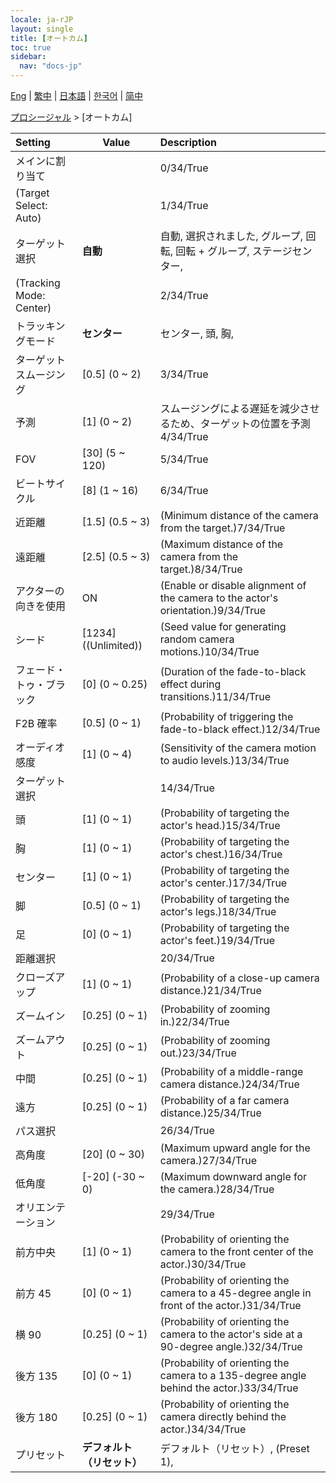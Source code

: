 ```yaml
---
locale: ja-rJP
layout: single
title: [オートカム]
toc: true
sidebar:
  nav: "docs-jp"
---
```

[Eng](/dancexr/menu/2025.4/motion/auto_cam) | [繁中](/tw/dancexr/menu/2025.4/motion/auto_cam) | [日本語](/jp/dancexr/menu/2025.4/motion/auto_cam) | [한국어](/kr/dancexr/menu/2025.4/motion/auto_cam) | [简中](/zh/dancexr/menu/2025.4/motion/auto_cam)

[プロシージャル](../menu#プロシージャル) > [オートカム]



| Setting | Value | Description |
| :--- | --- | :--- |
| メインに割り当て || 0/34/True
| (Target Select: Auto) || 1/34/True
| ターゲット選択 | **自動** | 自動, 選択されました, グループ, 回転, 回転 + グループ, ステージセンター,  |
| (Tracking Mode: Center) || 2/34/True
| トラッキングモード | **センター** | センター, 頭, 胸,  |
| ターゲットスムージング | [0.5] (0 ~ 2) | 3/34/True
| 予測 | [1] (0 ~ 2) | スムージングによる遅延を減少させるため、ターゲットの位置を予測4/34/True
| FOV | [30] (5 ~ 120) | 5/34/True
| ビートサイクル | [8] (1 ~ 16) | 6/34/True
| 近距離 | [1.5] (0.5 ~ 3) | (Minimum distance of the camera from the target.)7/34/True
| 遠距離 | [2.5] (0.5 ~ 3) | (Maximum distance of the camera from the target.)8/34/True
| アクターの向きを使用 | ON | (Enable or disable alignment of the camera to the actor's orientation.)9/34/True
| シード | [1234] ((Unlimited)) | (Seed value for generating random camera motions.)10/34/True
| フェード・トゥ・ブラック | [0] (0 ~ 0.25) | (Duration of the fade-to-black effect during transitions.)11/34/True
| F2B 確率 | [0.5] (0 ~ 1) | (Probability of triggering the fade-to-black effect.)12/34/True
| オーディオ感度 | [1] (0 ~ 4) | (Sensitivity of the camera motion to audio levels.)13/34/True
| ターゲット選択 || 14/34/True
| 頭 | [1] (0 ~ 1) | (Probability of targeting the actor's head.)15/34/True
| 胸 | [1] (0 ~ 1) | (Probability of targeting the actor's chest.)16/34/True
| センター | [1] (0 ~ 1) | (Probability of targeting the actor's center.)17/34/True
| 脚 | [0.5] (0 ~ 1) | (Probability of targeting the actor's legs.)18/34/True
| 足 | [0] (0 ~ 1) | (Probability of targeting the actor's feet.)19/34/True
| 距離選択 || 20/34/True
| クローズアップ | [1] (0 ~ 1) | (Probability of a close-up camera distance.)21/34/True
| ズームイン | [0.25] (0 ~ 1) | (Probability of zooming in.)22/34/True
| ズームアウト | [0.25] (0 ~ 1) | (Probability of zooming out.)23/34/True
| 中間 | [0.25] (0 ~ 1) | (Probability of a middle-range camera distance.)24/34/True
| 遠方 | [0.25] (0 ~ 1) | (Probability of a far camera distance.)25/34/True
| パス選択 || 26/34/True
| 高角度 | [20] (0 ~ 30) | (Maximum upward angle for the camera.)27/34/True
| 低角度 | [-20] (-30 ~ 0) | (Maximum downward angle for the camera.)28/34/True
| オリエンテーション || 29/34/True
| 前方中央 | [1] (0 ~ 1) | (Probability of orienting the camera to the front center of the actor.)30/34/True
| 前方 45 | [0] (0 ~ 1) | (Probability of orienting the camera to a 45-degree angle in front of the actor.)31/34/True
| 横 90 | [0.25] (0 ~ 1) | (Probability of orienting the camera to the actor's side at a 90-degree angle.)32/34/True
| 後方 135 | [0] (0 ~ 1) | (Probability of orienting the camera to a 135-degree angle behind the actor.)33/34/True
| 後方 180 | [0.25] (0 ~ 1) | (Probability of orienting the camera directly behind the actor.)34/34/True
| プリセット | **デフォルト（リセット）** | デフォルト（リセット）, (Preset 1),  |
